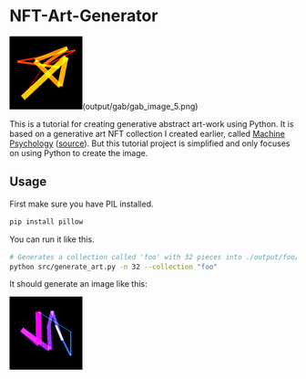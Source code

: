 # NFT-Art-Generator

![preview](output/gab/gab_image_28.png)(output/gab/gab_image_5.png)

This is a tutorial for creating generative abstract art-work using Python. It is based on a generative art NFT collection I created earlier, called [Machine Psychology](https://www.mach-psy.com/) ([source](https://github.com/pixegami-team/machine-psychology-python-art)). But this tutorial project is simplified and only focuses on using Python to create the image.

## Usage

First make sure you have PIL installed.

```bash
pip install pillow
```

You can run it like this.

```bash
# Generates a collection called 'foo' with 32 pieces into ./output/foo/
python src/generate_art.py -n 32 --collection "foo"
```

It should generate an image like this:

![example_image](images/gamma_image_5.png)
